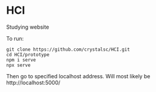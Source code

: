 # HCI
Studying website

To run:
```
git clone https://github.com/crystalsc/HCI.git
cd HCI/prototype
npm i serve
npx serve
```
Then go to specified localhost address. Will most likely be http://localhost:5000/
